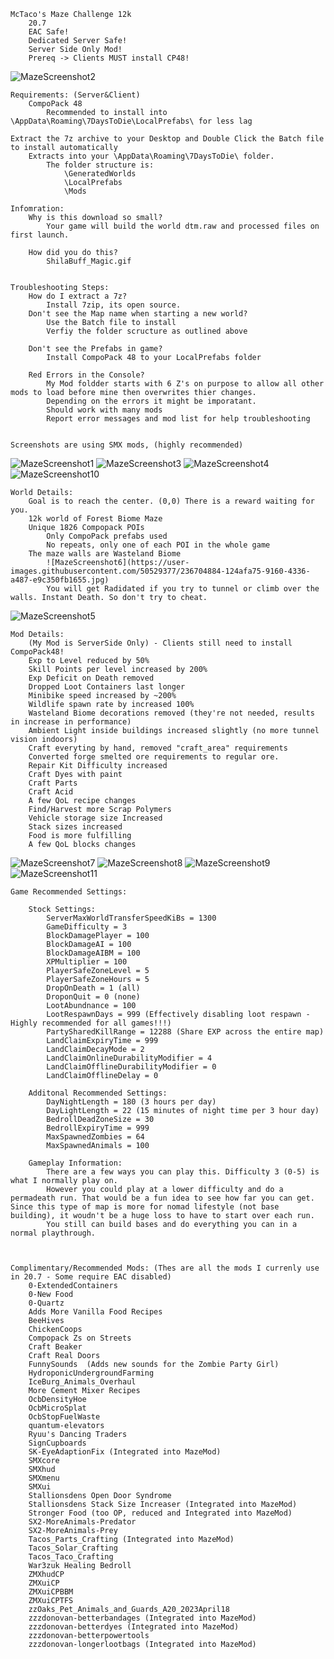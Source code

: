     McTaco's Maze Challenge 12k
        20.7
        EAC Safe!
        Dedicated Server Safe!
        Server Side Only Mod!
        Prereq -> Clients MUST install CP48!

![MazeScreenshot2](https://user-images.githubusercontent.com/50529377/236704859-584228dd-d2bb-4236-8dc7-499aa168434c.jpg)



    Requirements: (Server&Client)
        CompoPack 48
            Recommended to install into \AppData\Roaming\7DaysToDie\LocalPrefabs\ for less lag

    Extract the 7z archive to your Desktop and Double Click the Batch file to install automatically
        Extracts into your \AppData\Roaming\7DaysToDie\ folder.
            The folder structure is:
                \GeneratedWorlds
                \LocalPrefabs
                \Mods

    Infomration:
        Why is this download so small? 
            Your game will build the world dtm.raw and processed files on first launch.

        How did you do this?
            ShilaBuff_Magic.gif


    Troubleshooting Steps:
        How do I extract a 7z?
            Install 7zip, its open source.
        Don't see the Map name when starting a new world?
            Use the Batch file to install
            Verfiy the folder scructure as outlined above

        Don't see the Prefabs in game?
            Install CompoPack 48 to your LocalPrefabs folder

        Red Errors in the Console?
            My Mod foldder starts with 6 Z's on purpose to allow all other mods to load before mine then overwrites thier changes.
            Depending on the errors it might be imporatant.
            Should work with many mods
            Report error messages and mod list for help troubleshooting


    Screenshots are using SMX mods, (highly recommended)
![MazeScreenshot1](https://user-images.githubusercontent.com/50529377/236704917-014558ee-2ac1-4633-9af8-e5e200a776dc.jpg)
![MazeScreenshot3](https://user-images.githubusercontent.com/50529377/236704919-326a0717-bbe2-497e-9367-1aa1a7a7eb5a.jpg)
![MazeScreenshot4](https://user-images.githubusercontent.com/50529377/236704922-d5e47281-e769-44f3-ab25-a019b713f44e.jpg)
![MazeScreenshot10](https://user-images.githubusercontent.com/50529377/236704923-6c40f086-bcac-4103-a398-032ef1b781ec.jpg)


    World Details:
        Goal is to reach the center. (0,0) There is a reward waiting for you.
        12k world of Forest Biome Maze
        Unique 1826 Compopack POIs
            Only CompoPack prefabs used
            No repeats, only one of each POI in the whole game
        The maze walls are Wasteland Biome
            ![MazeScreenshot6](https://user-images.githubusercontent.com/50529377/236704884-124afa75-9160-4336-a487-e9c350fb1655.jpg)
            You will get Radidated if you try to tunnel or climb over the walls. Instant Death. So don't try to cheat.

![MazeScreenshot5](https://user-images.githubusercontent.com/50529377/236704876-3d76b919-7676-47db-bbfb-978bc791bef1.jpg)


    Mod Details:
        (My Mod is ServerSide Only) - Clients still need to install CompoPack48!
        Exp to Level reduced by 50%
        Skill Points per level increased by 200%
        Exp Deficit on Death removed
        Dropped Loot Containers last longer
        Minibike speed increased by ~200%
        Wildlife spawn rate by increased 100%
        Wasteland Biome decorations removed (they're not needed, results in increase in performance)
        Ambient Light inside buildings increased slightly (no more tunnel vision indoors)
        Craft everyting by hand, removed "craft_area" requirements
        Converted forge smelted ore requirements to regular ore.
        Repair Kit Difficulty increased 
        Craft Dyes with paint
        Craft Parts
        Craft Acid
        A few QoL recipe changes
        Find/Harvest more Scrap Polymers
        Vehicle storage size Increased
        Stack sizes increased
        Food is more fulfilling
        A few QoL blocks changes

![MazeScreenshot7](https://user-images.githubusercontent.com/50529377/236704894-f8b47b5a-560f-4548-b833-6f1bb053eb57.jpg)
![MazeScreenshot8](https://user-images.githubusercontent.com/50529377/236704897-a05a557d-000d-4f14-ad49-603e10902e99.jpg)
![MazeScreenshot9](https://user-images.githubusercontent.com/50529377/236704900-943f3b2e-6339-427a-8ead-877df5857679.jpg)
![MazeScreenshot11](https://user-images.githubusercontent.com/50529377/236704905-54bcd2a1-abba-4f1a-aeab-76625ef6183a.jpg)


    Game Recommended Settings:
    
        Stock Settings:
            ServerMaxWorldTransferSpeedKiBs = 1300
            GameDifficulty = 3
            BlockDamagePlayer = 100
            BlockDamageAI = 100
            BlockDamageAIBM = 100
            XPMultiplier = 100
            PlayerSafeZoneLevel = 5
            PlayerSafeZoneHours = 5
            DropOnDeath = 1 (all)
            DroponQuit = 0 (none)
            LootAbundnance = 100
            LootRespawnDays = 999 (Effectively disabling loot respawn - Highly recommended for all games!!!)
            PartySharedKillRange = 12288 (Share EXP across the entire map)
            LandClaimExpiryTime = 999
            LandClaimDecayMode = 2
            LandClaimOnlineDurabilityModifier = 4
            LandClaimOfflineDurabilityModifier = 0
            LandClaimOfflineDelay = 0

        Additonal Recommended Settings:
            DayNightLength = 180 (3 hours per day)
            DayLightLength = 22 (15 minutes of night time per 3 hour day)
            BedrollDeadZoneSize = 30
            BedrollExpiryTime = 999
            MaxSpawnedZombies = 64
            MaxSpawnedAnimals = 100

        Gameplay Information:
            There are a few ways you can play this. Difficulty 3 (0-5) is what I normally play on. 
            However you could play at a lower difficulty and do a permadeath run. That would be a fun idea to see how far you can get. Since this type of map is more for nomad lifestyle (not base building), it woudn't be a huge loss to have to start over each run.
            You still can build bases and do everything you can in a normal playthrough.



    Complimentary/Recommended Mods: (Thes are all the mods I currenly use in 20.7 - Some require EAC disabled)
        0-ExtendedContainers
        0-New Food
        0-Quartz
        Adds More Vanilla Food Recipes
        BeeHives
        ChickenCoops
        Compopack Zs on Streets
        Craft Beaker
        Craft Real Doors
        FunnySounds  (Adds new sounds for the Zombie Party Girl)
        HydroponicUndergroundFarming
        IceBurg_Animals_Overhaul
        More Cement Mixer Recipes
        OcbDensityHoe
        OcbMicroSplat
        OcbStopFuelWaste
        quantum-elevators
        Ryuu's Dancing Traders
        SignCupboards
        SK-EyeAdaptionFix (Integrated into MazeMod)
        SMXcore
        SMXhud
        SMXmenu
        SMXui
        Stallionsdens Open Door Syndrome
        Stallionsdens Stack Size Increaser (Integrated into MazeMod)
        Stronger Food (too OP, reduced and Integrated into MazeMod)
        SX2-MoreAnimals-Predator
        SX2-MoreAnimals-Prey
        Tacos_Parts_Crafting (Integrated into MazeMod)
        Tacos_Solar_Crafting
        Tacos_Taco_Crafting
        War3zuk Healing Bedroll
        ZMXhudCP
        ZMXuiCP
        ZMXuiCPBBM
        ZMXuiCPTFS
        zzOaks_Pet_Animals_and_Guards_A20_2023April18
        zzzdonovan-betterbandages (Integrated into MazeMod)
        zzzdonovan-betterdyes (Integrated into MazeMod)
        zzzdonovan-betterpowertools
        zzzdonovan-longerlootbags (Integrated into MazeMod)
